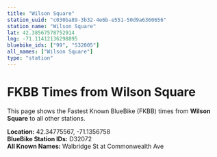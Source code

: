 ```yaml
---
title: "Wilson Square"
station_uuid: "c030ba89-3b32-4e6b-e551-50d9a6360656"
station_name: "Wilson Square"
lat: 42.38567578752914
lng: -71.11412136298895
bluebike_ids: ["99", "S32005"]
all_names: ["Wilson Square"]
type: "station"
---
```


# FKBB Times from Wilson Square

This page shows the Fastest Known BlueBike (FKBB) times from **Wilson Square** to all other stations.

**Location:** 42.34775567, -71.1356758  
**BlueBike Station IDs:** D32072  
**All Known Names:** Walbridge St at Commonwealth Ave

